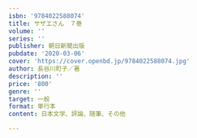 ```yaml
---
isbn: '9784022588074'
title: サザエさん　７巻
volume: ''
series: ''
publisher: 朝日新聞出版
pubdate: '2020-03-06'
cover: 'https://cover.openbd.jp/9784022588074.jpg'
author: 長谷川町子／著
description: ''
price: '800'
genre: ''
target: 一般
format: 単行本
content: 日本文学、評論、随筆、その他

---
```

